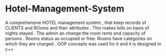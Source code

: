 # Hotel-Management-System
A comprehensive HOTEL management system , that keep records of CLIENTS and ROoms and their attributes . This makes bills on basis of nights stayed . The admin an change the room rents and capacity of persons . Rooms status as occupied or free. Rooms have categories on which they are charged . OOP concepts was used for it and it is designed in c++
